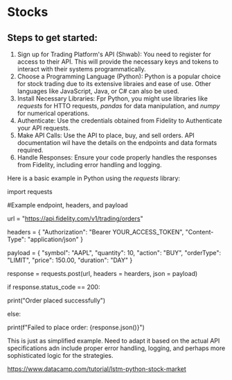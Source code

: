 # Stocks

## Steps to get started:
  1. Sign up for Trading Platform's API (Shwab): You need to register for access to their API. This will provide the necessary keys and tokens to interact with their systems programmatically.
  2. Choose a Programming Language (Python): Python is a popular choice for stock trading due to its extensive libraies and ease of use. Other languages like JavaScript, Java, or C# can also be used.
  3. Install Necessary Libraries: Fpr Python, you might use libraries like _requests_ for HTTO requests, _pandas_ for data manipulation, and _numpy_ for numerical operations.
  4. Authenticate: Use the credentials obtained from Fidelity to Authenticate your API requests.
  5. Make API Calls: Use the API to place, buy, and sell orders. API documentation wil have the details on the endpoints and data formats required.
  6. Handle Responses: Ensure your code properly handles the responses from Fidelity, including error handling and logging.

Here is a basic example in Python using the _requests_ library:

import requests

#Example endpoint, headers, and payload

url = "https://api.fidelity.com/v1/trading/orders"

headers = {
        "Authorization": "Bearer YOUR_ACCESS_TOKEN",
        "Content-Type": "application/json"
        }

payload = {
        "symbol": "AAPL",
        "quantity": 10,
        "action": "BUY", 
        "orderType": "LIMIT",
        "price": 150.00, 
        "duration": "DAY"
        }

response = requests.post(url, headers = hearders, json = payload)

if response.status_code == 200:

  print("Order placed successfully")

else:

  print(f"Failed to place order: {response.json()}")

This is just as simplified example. Need to adapt it based on the actual API specifications adn include proper error handling, logging, and perhaps more sophisticated logic for the strategies.




https://www.datacamp.com/tutorial/lstm-python-stock-market

